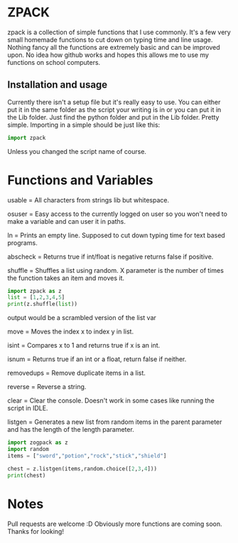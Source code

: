 # ZPACK
zpack is a collection of simple functions that I use commonly.
It's a few very small homemade functions to cut down on typing time and line usage.
Nothing fancy all the functions are extremely basic and can be improved upon.
No idea how github works and hopes this allows me to use my functions on school computers.

## Installation and usage
Currently there isn't a setup file but it's really easy to use.
You can either put it in the same folder as the script your writing is in or you can put it in the Lib folder.
Just find the python folder and put in the Lib folder. Pretty simple.
Importing in a simple should be just like this:
```python
import zpack
```
Unless you changed the script name of course.

# Functions and Variables

usable = All characters from strings lib but whitespace.

osuser = Easy access to the currently logged on user so you won't need to make a variable and can user it in paths.

ln = Prints an empty line. Supposed to cut down typing time for text based programs.

abscheck = Returns true if int/float is negative returns false if positive.

shuffle = Shuffles a list using random. X parameter is the number of times the function takes an item and moves it.
```python
import zpack as z
list = [1,2,3,4,5]
print(z.shuffle(list))
```
output would be a scrambled version of the list var

move = Moves the index x to index y in list.

isint = Compares x to 1 and returns true if x is an int.

isnum = Returns true if an int or a float, return false if neither.

removedups = Remove duplicate items in a list.

reverse = Reverse a string.

clear = Clear the console. Doesn't work in some cases like running the script in IDLE.

listgen = Generates a new list from random items in the parent parameter and has the length of the length parameter.
```python
import zogpack as z
import random
items = ["sword","potion","rock","stick","shield"]

chest = z.listgen(items,random.choice([2,3,4]))
print(chest)
```

# Notes
Pull requests are welcome :D
Obviously more functions are coming soon.
Thanks for looking!
